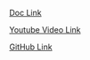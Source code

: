 [Doc Link](https://www.twilio.com/docs)

[Youtube Video Link](https://youtu.be/4jUMqutYmyE)

[GitHub Link](https://github.com/TwilioDevEd/essentials-messaging-voice-course/blob/main/notes.md)